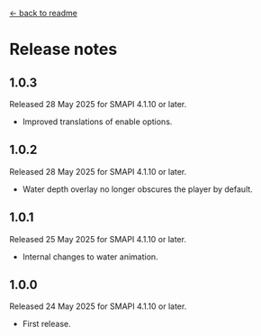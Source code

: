 [← back to readme](README.md)

# Release notes
## 1.0.3
Released 28 May 2025 for SMAPI 4.1.10 or later.

* Improved translations of enable options.

## 1.0.2
Released 28 May 2025 for SMAPI 4.1.10 or later.

* Water depth overlay no longer obscures the player by default.

## 1.0.1
Released 25 May 2025 for SMAPI 4.1.10 or later.

* Internal changes to water animation.

## 1.0.0
Released 24 May 2025 for SMAPI 4.1.10 or later.

* First release.